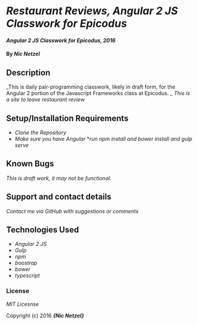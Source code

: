 # _Restaurant Reviews, Angular 2 JS Classwork for Epicodus_

#### _Angular 2 JS Classwork for Epicodus, 2016_

#### By _**Nic Netzel**_

## Description

_This is daily pair-programming classwork, likely in draft form, for the Angular 2 portion of the Javascript Frameworks class at Epicodus. _
_This is a site to leave restaurant review_
## Setup/Installation Requirements

* _Clone the Repository_
* _Make sure you have Angular_
*_run npm install and bower install and gulp serve_



## Known Bugs

_This is draft work, it may not be functional._

## Support and contact details

_Contact me via GitHub with suggestions or comments_

## Technologies Used

* _Angular 2 JS_
* _Gulp_
* _npm_
* _boostrap_
* _bower_
* _typescript_

### License

*MIT Licesnse*

Copyright (c) 2016 **_{Nic Netzel}_**
